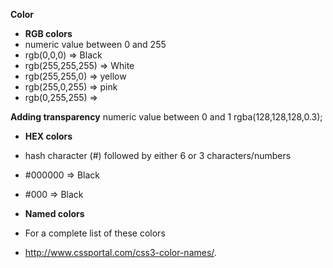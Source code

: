 **Color**
* **RGB colors**
* numeric value between 0 and 255
* rgb(0,0,0)       => Black
* rgb(255,255,255) => White
* rgb(255,255,0)   => yellow
* rgb(255,0,255)   => pink
* rgb(0,255,255)   =>

**Adding transparency**
numeric value between 0 and 1
rgba(128,128,128,0.3);

* **HEX colors**
* hash character (#) followed by either 6 or 3 characters/numbers
* #000000 => Black
* #000 => Black

* **Named colors**
* For a complete list of these colors
* http://www.cssportal.com/css3-color-names/.
